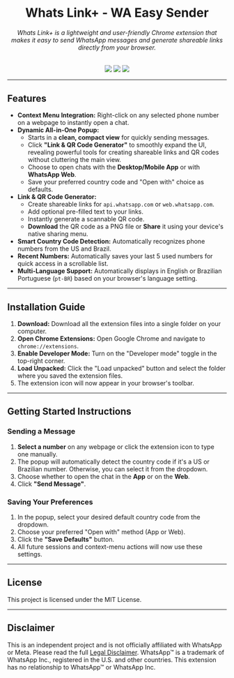 <h1 align="center">Whats Link+ - WA Easy Sender</h1>

<h6 align="center">Whats Link+ is a lightweight and user-friendly Chrome extension that makes it easy to send WhatsApp messages and generate shareable links directly from your browser.</h6>

<p align="center">
  <img src="https://img.shields.io/badge/License-MIT-yellow.svg">  <img src="https://img.shields.io/badge/Made%20with-JavaScript-blue">  <img src="https://img.shields.io/badge/Platform-Chromium%20Extension-green">
</p>

---

## Features

* **Context Menu Integration:** Right-click on any selected phone number on a webpage to instantly open a chat.
* **Dynamic All-in-One Popup:**
    * Starts in a **clean, compact view** for quickly sending messages.
    * Click **"Link & QR Code Generator"** to smoothly expand the UI, revealing powerful tools for creating shareable links and QR codes without cluttering the main view.
    * Choose to open chats with the **Desktop/Mobile App** or with **WhatsApp Web**.
    * Save your preferred country code and "Open with" choice as defaults.
* **Link & QR Code Generator:**
    * Create shareable links for `api.whatsapp.com` or `web.whatsapp.com`.
    * Add optional pre-filled text to your links.
    * Instantly generate a scannable QR code.
    * **Download** the QR code as a PNG file or **Share** it using your device's native sharing menu.
* **Smart Country Code Detection:** Automatically recognizes phone numbers from the US and Brazil.
* **Recent Numbers:** Automatically saves your last 5 used numbers for quick access in a scrollable list.
* **Multi-Language Support:** Automatically displays in English or Brazilian Portuguese (`pt-BR`) based on your browser's language setting.


---

## Installation Guide

1.  **Download:** Download all the extension files into a single folder on your computer.
2.  **Open Chrome Extensions:** Open Google Chrome and navigate to `chrome://extensions`.
3.  **Enable Developer Mode:** Turn on the "Developer mode" toggle in the top-right corner.
4.  **Load Unpacked:** Click the "Load unpacked" button and select the folder where you saved the extension files.
5.  The extension icon will now appear in your browser's toolbar.

---

## Getting Started Instructions

### Sending a Message

1.  **Select a number** on any webpage or click the extension icon to type one manually.
2.  The popup will automatically detect the country code if it's a US or Brazilian number. Otherwise, you can select it from the dropdown.
3.  Choose whether to open the chat in the **App** or on the **Web**.
4.  Click **"Send Message"**.

### Saving Your Preferences

1.  In the popup, select your desired default country code from the dropdown.
2.  Choose your preferred "Open with" method (App or Web).
3.  Click the **"Save Defaults"** button.
4.  All future sessions and context-menu actions will now use these settings.

---

## License

This project is licensed under the MIT License.

---

## Disclaimer

This is an independent project and is not officially affiliated with WhatsApp or Meta. Please read the full [Legal Disclaimer](DISCLAIMER.md).
WhatsApp™ is a trademark of WhatsApp Inc., registered in the U.S. and other countries. This extension has no relationship to WhatsApp™ or WhatsApp Inc.
